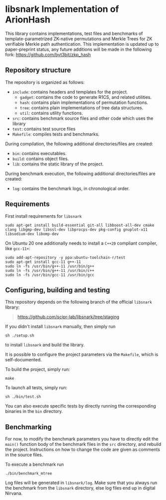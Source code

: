 # libsnark Implementation of ArionHash
This library contains implementations, test files and benchmarks of template-parametrized ZK-native permutations and Merkle Trees for ZK verifiable Merkle path authentication.
This implementation is updated up to paper-preprint status, any future additions will be made in the following fork: https://github.com/byt3bit/zkp_hash

## Repository structure
The repository is organized as follows:
- `include`: contains headers and templates for the project.
    - `gadget`: contains the code to generate R1CS, and related utilities.
    - `hash`: contains plain implementations of permutation functions.
    - `tree`: contains plain implementations of tree data structures.
    - `util`: contains utility functions.
- `src`: contains benchmark source files and other code which uses the library
- `test`: contains test source files
- `Makefile`: compiles tests and benchmarks.

During compilation, the following additional directories/files are created:
- `bin`: contains executables.
- `build`: contains object files.
- `lib`: contains the static library of the project.

During benchmark execution, the following additional directories/files are created:
- `log`: contains the benchmark logs, in chronological order.

## Requirements
First install requirements for `libsnark`
```shell
sudo apt-get install build-essential git-all libboost-all-dev cmake clang libgmp-dev libssl-dev libprocps-dev pkg-config gnuplot-x11 libsodium-dev libomp-dev
```
On Ubuntu 20 one additionally needs to install a `C++20` compliant compiler, like `gcc-11+`: 
```shell
sudo add-apt-repository -y ppa:ubuntu-toolchain-r/test
sudo apt-get install gcc-11 g++-11
sudo ln -fs /usr/bin/g++-11 /usr/bin/g++
sudo ln -fs /usr/bin/g++-11 /usr/bin/c++
sudo ln -fs /usr/bin/gcc-11 /usr/bin/gcc
```

## Configuring, building and testing
This repository depends on the following branch of the official `libsnark` library:
> https://github.com/scipr-lab/libsnark/tree/staging

If you didn't install `libsnark` manually, then simply run
```shell
sh ./setup.sh
```
to install `libsnark` and build the library. 

It is possible to configure the project parameters via the `Makefile`, which is self-documented.

To build the project, simply run:
```shell
make
```

To launch all tests, simply run:
```shell
sh ./bin/test.sh
```

You can also execute specific tests by directly running the corresponding binaries in the `bin` directory.

## Benchmarking
For now, to modify the benchmark parameters you have to directly edit the `main()` function body of 
the benchmark files in the `src` directory, and rebuild the project.
Instructions on how to change the code are given as comments in the source files.

To execute a benchmark run
```shell
./bin/benchmark_mtree
```
Log files will be generated in `libsnark/log`.
Make sure that you always run the benchmark from the `libsnark` directory, else log files end up in digital Nirvana.
